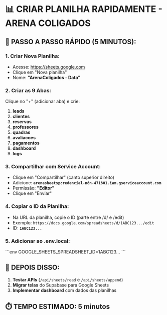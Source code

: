 # 📊 CRIAR PLANILHA RAPIDAMENTE - ARENA COLIGADOS

## 🎯 **PASSO A PASSO RÁPIDO (5 MINUTOS):**

### **1. Criar Nova Planilha:**
- Acesse: https://sheets.google.com
- Clique em "Nova planilha"
- Nome: **"ArenaColigados - Data"**

### **2. Criar as 9 Abas:**
Clique no "+" (adicionar aba) e crie:

1. **leads**
2. **clientes** 
3. **reservas**
4. **professores**
5. **quadras**
6. **avaliacoes**
7. **pagamentos**
8. **dashboard**
9. **logs**

### **3. Compartilhar com Service Account:**
- Clique em "Compartilhar" (canto superior direito)
- Adicione: **`arenasheets@credencial-n8n-471801.iam.gserviceaccount.com`**
- Permissão: **"Editor"**
- Clique em "Enviar"

### **4. Copiar o ID da Planilha:**
- Na URL da planilha, copie o ID (parte entre /d/ e /edit)
- Exemplo: `https://docs.google.com/spreadsheets/d/1ABC123.../edit`
- ID: **`1ABC123...`**

### **5. Adicionar ao .env.local:**
\`\`\`env
GOOGLE_SHEETS_SPREADSHEET_ID=1ABC123...
\`\`\`

## 🚀 **DEPOIS DISSO:**
1. **Testar APIs** (`/api/sheets/read` e `/api/sheets/append`)
2. **Migrar telas** do Supabase para Google Sheets
3. **Implementar dashboard** com dados das planilhas

## ⏱️ **TEMPO ESTIMADO:** 5 minutos
